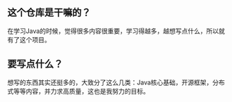 ## 这个仓库是干嘛的？

在学习Java的时候，觉得很多内容很重要，学习得越多，越想写点什么，所以就有了这个项目。

## 要写点什么？

想写的东西其实还挺多的，大致分了这么几类：Java核心基础，开源框架，分布式等等内容，并力求高质量，这也是我努力的目标。